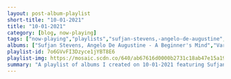 ```yaml
---
layout: post-album-playlist
short-title: "10-01-2021"
title: "10-01-2021"
category: [blog, now-playing]
tags: ["now-playing","playlists","sufjan-stevens,-angelo-de-augustine","various-artists","the-killers","mock-orange","culture-abuse","wavves,-culture-abuse","culture-abuse","culture-abuse","wavves,-culture-abuse","culture-abuse","explosions-in-the-sky","jeff-rosenstock","the-jim-carroll-band","toby-fox","zombina-&-the-skeletones"]
albums: ["Sufjan Stevens, Angelo De Augustine - A Beginner's Mind","Various Artists - Long Lost","The Killers - Pressure Machine","Mock Orange - Put the Kid on the Sleepy Horse","Culture Abuse - So Busted","Wavves, Culture Abuse - Big Cloud","Culture Abuse - Goo","Culture Abuse - So Busted","Wavves, Culture Abuse - Big Cloud","Culture Abuse - Goo","Explosions In The Sky - Big Bend (An Original Soundtrack for Public Television)","Jeff Rosenstock - SKA DREAM","The Jim Carroll Band - Catholic Boy","Toby Fox - UNDERTALE Soundtrack","Zombina & The Skeletones - Death Valley High"]
playlist-id: 7o6GVvFI3Dzyce1jYBT8E6
playlist-img: https://mosaic.scdn.co/640/ab67616d0000b2731c18ab47e15a19af3246a792ab67616d0000b2733068423a700e73fed16a74b5ab67616d0000b27360ca1df9216aebe39d494c4fab67616d0000b273821b4532e68c92632277838b
summary: "A playlist of albums I created on 10-01-2021 featuring Sufjan Stevens, Angelo De Augustine, Various Artists, The Killers, Mock Orange, Culture Abuse, Wavves, Culture Abuse, Culture Abuse, Culture Abuse, Wavves, Culture Abuse, Culture Abuse, Explosions In The Sky, Jeff Rosenstock, The Jim Carroll Band, Toby Fox, and Zombina & The Skeletones"
---
```

